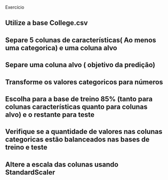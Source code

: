 Exercício

## Utilize a base College.csv
## Separe 5 colunas de características( Ao menos uma categorica) e uma coluna alvo
## Separe uma coluna alvo ( objetivo da predição)
## Transforme os valores categoricos para números
## Escolha para a base de treino 85% (tanto para colunas características quanto para colunas alvo) e o restante para teste
## Verifique se a quantidade de valores nas colunas categoricas estão balanceados nas bases de treino e teste
## Altere a escala das colunas usando StandardScaler
